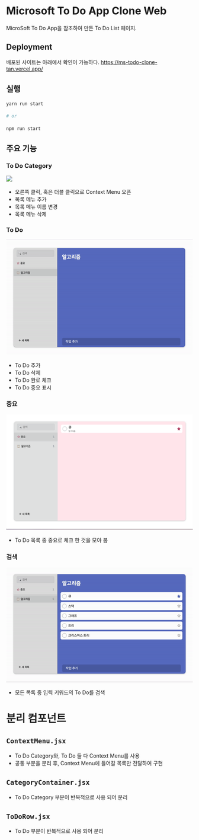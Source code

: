 # Microsoft To Do App Clone Web
MicroSoft To Do App을 참조하여 만든 To Do List 페이지.

## Deployment
배포된 사이트는 아래에서 확인이 가능하다.
https://ms-todo-clone-tan.vercel.app/

## 실행
```bash
yarn run start

# or

npm run start
```

## 주요 기능
### To Do Category
![](./public/help/usage1.gif)
- 오른쪽 클릭, 혹은 더블 클릭으로 Context Menu 오픈
- 목록 메뉴 추가
- 목록 메뉴 이름 변경
- 목록 메뉴 삭제

### To Do
![](./public/help/usage2.gif)
- To Do 추가
- To Do 삭제
- To Do 완료 체크
- To Do 중요 표시

### 중요
![](./public/help/usage3.png)
- To Do 목록 중 중요로 체크 한 것을 모아 봄

### 검색
![](./public/help/usage4.gif)
- 모든 목록 중 입력 키워드의 To Do를 검색

# 분리 컴포넌트
## `ContextMenu.jsx`
- To Do Category와, To Do 둘 다 Context Menu를 사용
- 공통 부분을 분리 후, Context Menu에 들어갈 목록만 전달하여 구현

## `CategoryContainer.jsx`
- To Do Category 부분이 반복적으로 사용 되어 분리

## `ToDoRow.jsx`
- To Do 부분이 반복적으로 사용 되어 분리